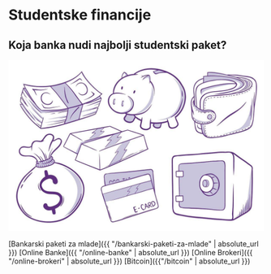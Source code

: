 # Studentske financije 
## Koja banka nudi najbolji studentski paket?
![](images/svinjica.jpg)

[Bankarski paketi za mlade]({{ "/bankarski-paketi-za-mlade" | absolute_url }})
[Online Banke]({{ "/online-banke" | absolute_url }})
[Online Brokeri]({{ "/online-brokeri" | absolute_url }})
[Bitcoin]({{"/bitcoin" | absolute_url }})
